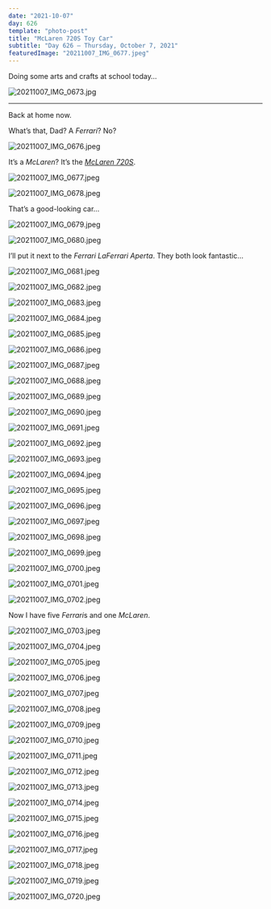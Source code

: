 ```yaml
---
date: "2021-10-07"
day: 626
template: "photo-post"
title: "McLaren 720S Toy Car"
subtitle: "Day 626 – Thursday, October 7, 2021"
featuredImage: "20211007_IMG_0677.jpeg"
---
```


Doing some arts and crafts at school today…

![20211007_IMG_0673.jpg](20211007_IMG_0673.jpg)

<hr />

Back at home now.

What’s that, Dad? A *Ferrari*? No?

![20211007_IMG_0676.jpeg](20211007_IMG_0676.jpeg)

It’s a *McLaren*? It’s the *<a href="https://cars.mclaren.com/en/super-series/720s">McLaren 720S</a>*.

![20211007_IMG_0677.jpeg](20211007_IMG_0677.jpeg)

![20211007_IMG_0678.jpeg](20211007_IMG_0678.jpeg)

That’s a good-looking car…

![20211007_IMG_0679.jpeg](20211007_IMG_0679.jpeg)

![20211007_IMG_0680.jpeg](20211007_IMG_0680.jpeg)

I’ll put it next to the *Ferrari LaFerrari Aperta*. They both look fantastic…

![20211007_IMG_0681.jpeg](20211007_IMG_0681.jpeg)

![20211007_IMG_0682.jpeg](20211007_IMG_0682.jpeg)

![20211007_IMG_0683.jpeg](20211007_IMG_0683.jpeg)

![20211007_IMG_0684.jpeg](20211007_IMG_0684.jpeg)

![20211007_IMG_0685.jpeg](20211007_IMG_0685.jpeg)

![20211007_IMG_0686.jpeg](20211007_IMG_0686.jpeg)

![20211007_IMG_0687.jpeg](20211007_IMG_0687.jpeg)

![20211007_IMG_0688.jpeg](20211007_IMG_0688.jpeg)

![20211007_IMG_0689.jpeg](20211007_IMG_0689.jpeg)

![20211007_IMG_0690.jpeg](20211007_IMG_0690.jpeg)

![20211007_IMG_0691.jpeg](20211007_IMG_0691.jpeg)

![20211007_IMG_0692.jpeg](20211007_IMG_0692.jpeg)

![20211007_IMG_0693.jpeg](20211007_IMG_0693.jpeg)

![20211007_IMG_0694.jpeg](20211007_IMG_0694.jpeg)

![20211007_IMG_0695.jpeg](20211007_IMG_0695.jpeg)

![20211007_IMG_0696.jpeg](20211007_IMG_0696.jpeg)

![20211007_IMG_0697.jpeg](20211007_IMG_0697.jpeg)

![20211007_IMG_0698.jpeg](20211007_IMG_0698.jpeg)

![20211007_IMG_0699.jpeg](20211007_IMG_0699.jpeg)

![20211007_IMG_0700.jpeg](20211007_IMG_0700.jpeg)

![20211007_IMG_0701.jpeg](20211007_IMG_0701.jpeg)

![20211007_IMG_0702.jpeg](20211007_IMG_0702.jpeg)

Now I have five *Ferrari*s and one *McLaren*.

![20211007_IMG_0703.jpeg](20211007_IMG_0703.jpeg)

![20211007_IMG_0704.jpeg](20211007_IMG_0704.jpeg)

![20211007_IMG_0705.jpeg](20211007_IMG_0705.jpeg)

![20211007_IMG_0706.jpeg](20211007_IMG_0706.jpeg)

![20211007_IMG_0707.jpeg](20211007_IMG_0707.jpeg)

![20211007_IMG_0708.jpeg](20211007_IMG_0708.jpeg)

![20211007_IMG_0709.jpeg](20211007_IMG_0709.jpeg)

![20211007_IMG_0710.jpeg](20211007_IMG_0710.jpeg)

![20211007_IMG_0711.jpeg](20211007_IMG_0711.jpeg)

![20211007_IMG_0712.jpeg](20211007_IMG_0712.jpeg)

![20211007_IMG_0713.jpeg](20211007_IMG_0713.jpeg)

![20211007_IMG_0714.jpeg](20211007_IMG_0714.jpeg)

![20211007_IMG_0715.jpeg](20211007_IMG_0715.jpeg)

![20211007_IMG_0716.jpeg](20211007_IMG_0716.jpeg)

![20211007_IMG_0717.jpeg](20211007_IMG_0717.jpeg)

![20211007_IMG_0718.jpeg](20211007_IMG_0718.jpeg)

![20211007_IMG_0719.jpeg](20211007_IMG_0719.jpeg)

![20211007_IMG_0720.jpeg](20211007_IMG_0720.jpeg)
